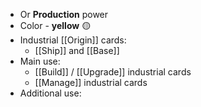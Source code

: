 - Or **Production** power
- Color - **yellow** 🟡
- Industrial [[Origin]] cards:
	- [[Ship]] and [[Base]]
- Main use:
	- [[Build]] / [[Upgrade]] industrial cards
	- [[Manage]] industrial cards
- Additional use:
